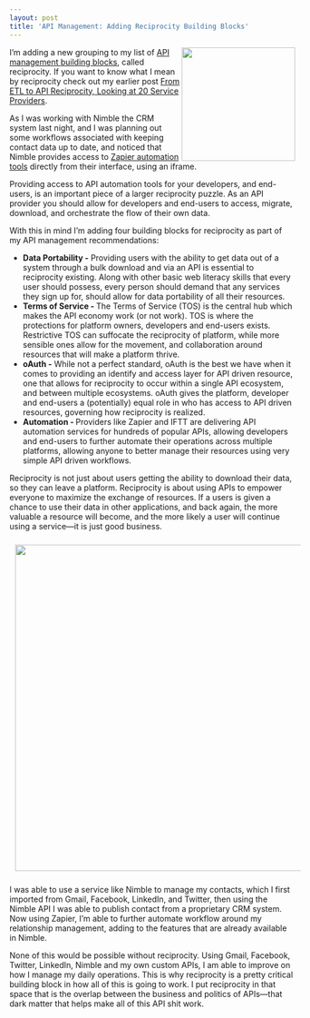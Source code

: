 ```yaml
---
layout: post
title: 'API Management: Adding Reciprocity Building Blocks'
---
```

<p><a href="http://apievangelist.com/trends/reciprocity.php"><img src="https://s3.amazonaws.com/kinlane-productions/api-evangelist/trends/reciprocity-trends.png" alt="" width="200" align="right" /></a></p>
<p>I&rsquo;m adding a new grouping to my list of <a href="http://management.apievangelist.com/building-blocks.html">API management building blocks</a>, called reciprocity. If you want to know what I mean by reciprocity check out my earlier post <a href="http://apievangelist.com/2013/02/28/from-etl-to-api-reciprocity-looking-at-20-service-providers/">From ETL to API Reciprocity, Looking at 20 Service Providers</a>.</p>
<p>As I was working with Nimble the CRM system last night, and I was planning out some workflows associated with keeping contact data up to date, and noticed that Nimble provides access to <a href="https://zapier.com">Zapier automation tools</a> directly from their interface, using an iframe.</p>
<p>Providing access to API automation tools for your developers, and end-users, is an important piece of a larger reciprocity puzzle. As an API provider you should allow for developers and end-users to access, migrate, download, and orchestrate the flow of their own data.</p>
<p>With this in mind I&rsquo;m adding four building blocks for reciprocity as part of my API management recommendations:</p>
<ul class="mainlist">
<li><strong>Data Portability -</strong> Providing users with the ability to get data out of a system through a bulk download and via an API is essential to reciprocity existing. Along with other basic web literacy skills that every user should possess, every person should demand that any services they sign up for, should allow for data portability of all their resources. </li>
<li><strong>Terms of Service - </strong>The Terms of Service (TOS) is the central hub which makes the API economy work (or not work). TOS is where the protections for platform owners, developers and end-users exists. Restrictive TOS can suffocate the reciprocity of platform, while more sensible ones allow for the movement, and collaboration around resources that will make a platform thrive. </li>
<li><strong>oAuth -</strong> While not a perfect standard, oAuth is the best we have when it comes to providing an identify and access layer for API driven resource, one that allows for reciprocity to occur within a single API ecosystem, and between multiple ecosystems. oAuth gives the platform, developer and end-users a (potentially) equal role in who has access to API driven resources, governing how reciprocity is realized.</li>
<li><strong>Automation - </strong>Providers like Zapier and IFTT are delivering API automation services for hundreds of popular APIs, allowing developers and end-users to further automate their operations across multiple platforms, allowing anyone to better manage their resources using very simple API driven workflows.</li>
</ul>
<p>Reciprocity is not just about users getting the ability to download their data, so they can leave a platform. Reciprocity is about using APIs to empower everyone to maximize the exchange of resources. If a users is given a chance to use their data in other applications, and back again, the more valuable a resource will become, and the more likely a user will continue using a service&mdash;it is just good business.</p>
<p><img style="padding: 10px; display: block; margin-left: auto; margin-right: auto;" src="https://s3.amazonaws.com/kinlane-productions/api-evangelist/nimble/nimble-zapier-integration.png" alt="" width="575" /></p>
<p>I was able to use a service like Nimble to manage my contacts, which I first imported from Gmail, Facebook, LinkedIn, and Twitter, then using the Nimble API I was able to publish contact from a proprietary CRM system. Now using Zapier, I&rsquo;m able to further automate workflow around my relationship management, adding to the features that are already available in Nimble.</p>
<p>None of this would be possible without reciprocity. Using Gmail, Facebook, Twitter, LinkedIn, Nimble and my own custom APIs, I am able to improve on how I manage my daily operations. This is why reciprocity is a pretty critical building block in how all of this is going to work. I put reciprocity in that space that is the overlap between the business and politics of APIs&mdash;that dark matter that helps make all of this API shit work.</p>